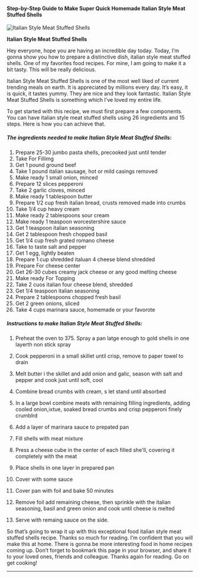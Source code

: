             

#### Step-by-Step Guide to Make Super Quick Homemade Italian Style Meat Stuffed Shells

![Italian Style Meat Stuffed Shells](https://img-global.cpcdn.com/recipes/32926cfe2d602488/751x532cq70/italian-style-meat-stuffed-shells-recipe-main-photo.jpg)

**Italian Style Meat Stuffed Shells**

Hey everyone, hope you are having an incredible day today. Today, I’m gonna show you how to prepare a distinctive dish, italian style meat stuffed shells. One of my favorites food recipes. For mine, I am going to make it a bit tasty. This will be really delicious.

Italian Style Meat Stuffed Shells is one of the most well liked of current trending meals on earth. It is appreciated by millions every day. It’s easy, it is quick, it tastes yummy. They are nice and they look fantastic. Italian Style Meat Stuffed Shells is something which I’ve loved my entire life.

To get started with this recipe, we must first prepare a few components. You can have italian style meat stuffed shells using 26 ingredients and 15 steps. Here is how you can achieve that.

##### The ingredients needed to make Italian Style Meat Stuffed Shells:

1.  Prepare 25-30 jumbo pasta shells, precooked just until tender
2.  Take For Fillimg
3.  Get 1 pound ground beef
4.  Take 1 pound italian sausage, hot or mild casings removed
5.  Make ready 1 small onion, minced
6.  Prepare 12 slices pepperoni
7.  Take 2 garlic cloves, minced
8.  Make ready 1 tablespoon butter
9.  Prepare 1/2 cup fresh italian bread, crusts removed made into crumbs
10.  Take 1/4 cup heavy cream
11.  Make ready 2 tablespoons sour cream
12.  Make ready 1 teaspoon worcestershire sauce
13.  Get 1 teaspoon italian seasoning
14.  Get 2 tablespoon fresh chopped basil
15.  Get 1/4 cup fresh grated romano cheese
16.  Take to taste salt and pepper
17.  Get 1 egg, lightly beaten
18.  Prepare 1 cup shredded italuan 4 cheese blend shredded
19.  Prepare For cheese center
20.  Get 26-30 cubes creamy jack cheese or any good melting cheese
21.  Make ready For Topping
22.  Take 2 cuos italian four cheese blend, shredded
23.  Get 1/4 teaspoon italian seasoning
24.  Prepare 2 tablespoons chopped fresh basil
25.  Get 2 green onions, sliced
26.  Take 4 cups marinara sauce, homemade or your favorote

##### Instructions to make Italian Style Meat Stuffed Shells:

1.  Preheat the oven to 375. Spray a pan latge enough to gold shells in one layerth non stick spray
2.  Cook pepperoni in a small skillet until crisp, remove to paper towel to drain
3.  Melt butter i the skillet and add onion and galic, season with salt and pepper and cook just until soft, cool
4.  Combine bread crumbs with cream, s let stand until absorbed
5.  In a large bowl combine meats with remaining filling ingredients, adding cooled onion,ixtue, soaked bread crumbs and crisp pepperoni finely crumblrd
6.  Add a layer of marinara sauce to prepated pan
7.  Fill shells with meat mixture

9.  Press a cheese cube in the center of each filled she'll, covering it completely with the meat

11.  Place shells in one layer in prepared pan
12.  Cover with some sauce
13.  Cover pan with foil and bake 50 minutes
14.  Remove foil add remaining cheese, then sprinkle with the italian seasoning, basil and green onion and cook until cheese is melted
15.  Serve with remaing sauce on the side.

So that’s going to wrap it up with this exceptional food italian style meat stuffed shells recipe. Thanks so much for reading. I’m confident that you will make this at home. There is gonna be more interesting food in home recipes coming up. Don’t forget to bookmark this page in your browser, and share it to your loved ones, friends and colleague. Thanks again for reading. Go on get cooking!

* * *